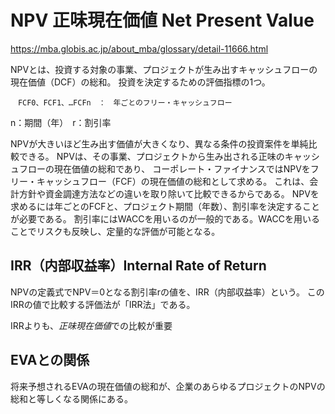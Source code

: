 # NPV 正味現在価値 Net Present Value

https://mba.globis.ac.jp/about_mba/glossary/detail-11666.html

NPVとは、投資する対象の事業、プロジェクトが生み出すキャッシュフローの現在価値（DCF）の総和。
投資を決定するための評価指標の1つ。

```
　FCF0、FCF1、…FCFn　：　年ごとのフリー・キャッシュフロー 　
```
n：期間（年）　r：割引率


NPVが大きいほど生み出す価値が大きくなり、異なる条件の投資案件を単純比較できる。
NPVは、その事業、プロジェクトから生み出される正味のキャッシュフローの現在価値の総和であり、
コーポレート・ファイナンスではNPVをフリー・キャッシュフロー（FCF）の現在価値の総和として求める。
これは、会計方針や資金調達方法などの違いを取り除いて比較できるからである。 
NPVを求めるには年ごとのFCFと、プロジェクト期間（年数）、割引率を決定することが必要である。
割引率にはWACCを用いるのが一般的である。WACCを用いることでリスクも反映し、定量的な評価が可能となる。

## IRR（内部収益率）Internal Rate of Return
NPVの定義式でNPV＝0となる割引率rの値を、IRR（内部収益率）という。
このIRRの値で比較する評価法が「IRR法」である。 

IRRよりも、*正味現在価値*での比較が重要

## EVAとの関係
将来予想されるEVAの現在価値の総和が、企業のあらゆるプロジェクトのNPVの総和と等しくなる関係にある。
